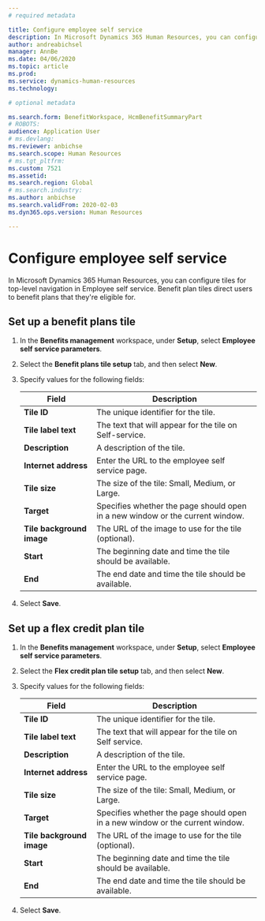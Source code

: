 ```yaml
---
# required metadata

title: Configure employee self service
description: In Microsoft Dynamics 365 Human Resources, you can configure tiles for top-level navigation in Employee self service.
author: andreabichsel
manager: AnnBe
ms.date: 04/06/2020
ms.topic: article
ms.prod: 
ms.service: dynamics-human-resources
ms.technology: 

# optional metadata

ms.search.form: BenefitWorkspace, HcmBenefitSummaryPart
# ROBOTS: 
audience: Application User
# ms.devlang: 
ms.reviewer: anbichse
ms.search.scope: Human Resources
# ms.tgt_pltfrm: 
ms.custom: 7521
ms.assetid: 
ms.search.region: Global
# ms.search.industry: 
ms.author: anbichse
ms.search.validFrom: 2020-02-03
ms.dyn365.ops.version: Human Resources

---
```


# Configure employee self service

In Microsoft Dynamics 365 Human Resources, you can configure tiles for top-level navigation in Employee self service. Benefit plan tiles direct users to benefit plans that they're eligible for.

## Set up a benefit plans tile

1. In the **Benefits management** workspace, under **Setup**, select **Employee self service parameters**.

2. Select the **Benefit plans tile setup** tab, and then select **New**.

3. Specify values for the following fields:

   | Field | Description |
   | --- | --- |
   | **Tile ID** | The unique identifier for the tile. |
   | **Tile label text** | The text that will appear for the tile on Self-service. |
   | **Description** | A description of the tile. |
   | **Internet address** | Enter the URL to the employee self service page. |
   | **Tile size** | The size of the tile: Small, Medium, or Large. |
   | **Target** | Specifies whether the page should open in a new window or the current window. |
   | **Tile background image** | The URL of the image to use for the tile (optional). |
   | **Start** | The beginning date and time the tile should be available. |
   | **End** | The end date and time the tile should be available. |

4. Select **Save**.

## Set up a flex credit plan tile

1. In the **Benefits management** workspace, under **Setup**, select **Employee self service parameters**.

2. Select the **Flex credit plan tile setup** tab, and then select **New**.

3. Specify values for the following fields:

   | Field | Description |
   | --- | --- |
   | **Tile ID** | The unique identifier for the tile. |
   | **Tile label text** | The text that will appear for the tile on Self service. |
   | **Description** | A description of the tile. |
   | **Internet address** | Enter the URL to the employee self service page. |
   | **Tile size** | The size of the tile: Small, Medium, or Large. |
   | **Target** | Specifies whether the page should open in a new window or the current window. |
   | **Tile background image** | The URL of the image to use for the tile (optional). |
   | **Start** | The beginning date and time the tile should be available. |
   | **End** | The end date and time the tile should be available. |

4. Select **Save**.
